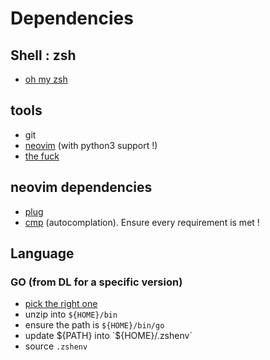 # Dependencies

## Shell : zsh
- [oh my zsh](https://ohmyz.sh/)

## tools
- git
- [neovim](https://neovim.io/) (with python3 support !)
- [the fuck](https://github.com/nvbn/thefuck)

## neovim dependencies
- [plug](https://github.com/junegunn/vim-plug)
- [cmp](https://github.com/hrsh7th/nvim-cmp) (autocomplation). Ensure every requirement is met !

## Language

### GO (from DL for a specific version)
- [pick the right one](https://go.dev/dl/)
- unzip into `${HOME}/bin`
- ensure the path is `${HOME}/bin/go`
- update ${PATH} into `${HOME}/.zshenv`
- source `.zshenv`
